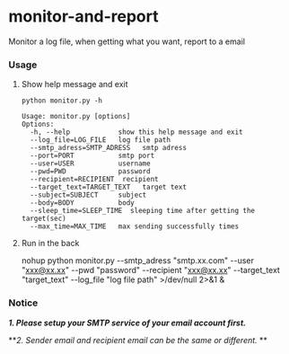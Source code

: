 # monitor-and-report
Monitor a log file, when getting what you want,  report to a email

### Usage

1. Show help message and exit

   `python monitor.py -h  `

   ```
   Usage: monitor.py [options]
   Options:
     -h, --help            show this help message and exit
     --log_file=LOG_FILE   log file path
     --smtp_adress=SMTP_ADRESS   smtp adress
     --port=PORT           smtp port
     --user=USER           username
     --pwd=PWD             password
     --recipient=RECIPIENT  recipient
     --target_text=TARGET_TEXT   target text
     --subject=SUBJECT     subject
     --body=BODY           body
     --sleep_time=SLEEP_TIME  sleeping time after getting the target(sec)
     --max_time=MAX_TIME   max sending successfully times
   ```

2. Run in the back

   nohup python monitor.py --smtp_adress "smtp.xx.com" --user "xxx@xx.xx" --pwd "password" --recipient "xxx@xx.xx" --target_text "target_text" --log_file "log file path" >/dev/null 2>&1 &

### Notice

***1. Please setup your SMTP service of your email account first.***

***2. Sender email and recipient email can be the same or different.* **

